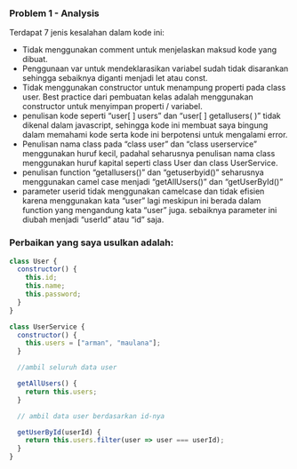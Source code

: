 ### Problem 1 - Analysis

Terdapat 7 jenis kesalahan dalam kode ini:

- Tidak menggunakan comment untuk menjelaskan maksud kode yang dibuat.
- Penggunaan var untuk mendeklarasikan variabel sudah tidak disarankan sehingga sebaiknya diganti menjadi let atau const.
- Tidak menggunakan constructor untuk menampung properti pada class user. Best practice dari pembuatan kelas adalah menggunakan constructor untuk menyimpan properti / variabel.
- penulisan kode seperti “user[ ] users” dan “user[ ] getallusers( )” tidak dikenal dalam javascript, sehingga kode ini membuat saya bingung dalam memahami kode serta kode ini berpotensi untuk mengalami error.
- Penulisan nama class pada “class user” dan “class userservice” menggunakan huruf kecil, padahal seharusnya penulisan nama class menggunakan huruf kapital seperti class User dan class UserService.
- penulisan function “getallusers()” dan “getuserbyid()” seharusnya menggunakan camel case menjadi “getAllUsers()” dan “getUserById()”
- parameter userid tidak menggunakan camelcase dan tidak efisien karena menggunakan kata “user” lagi meskipun ini berada dalam function yang mengandung kata “user” juga. sebaiknya parameter ini diubah menjadi “userId” atau “id” saja.

### Perbaikan yang saya usulkan adalah:

```jsx
class User {
  constructor() {
    this.id;
    this.name;
    this.password;
  }
}

class UserService {
  constructor() {
    this.users = ["arman", "maulana"];
  }

  //ambil seluruh data user

  getAllUsers() {
    return this.users;
  }

  // ambil data user berdasarkan id-nya

  getUserById(userId) {
    return this.users.filter(user => user === userId);
  }
}
```
